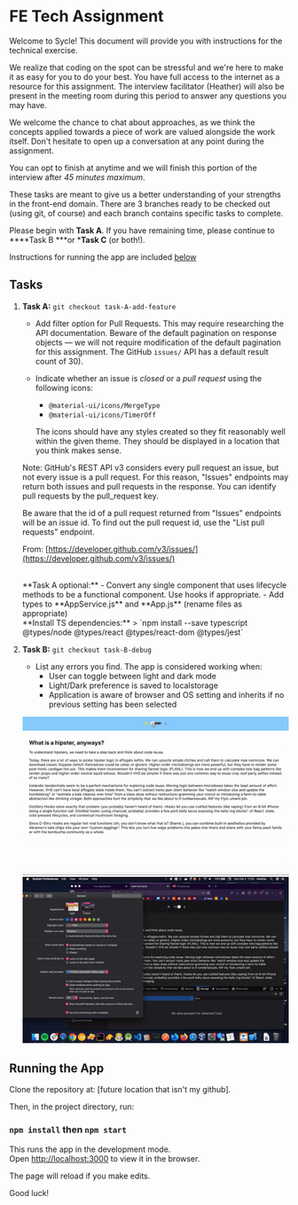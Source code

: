 # FE Tech Assignment

Welcome to Sycle! This document will provide you with instructions for the technical exercise.

We realize that coding on the spot can be stressful and we're here to make it as easy for you to do your best. You have full access to the internet as a resource for this assignment. The interview facilitator (Heather) will also be present in the meeting room during this period to answer any questions you may have.

We welcome the chance to chat about approaches, as we think the concepts applied towards a piece of work are valued alongside the work itself. Don't hesitate to open up a conversation at any point during the assignment.

You can opt to finish at anytime and we will finish this portion of the interview after _45 minutes maximum_.

These tasks are meant to give us a better understanding of your strengths in the front-end domain. There are 3 branches ready to be checked out (using git, of course) and each branch contains specific tasks to complete.

Please begin with **Task A**. If you have remaining time, please continue to ****Task B ***or ***Task C** (or both!).

Instructions for running the app are included [below](#running-the-app)

## Tasks

1. **Task A:** `git checkout task-A-add-feature`
    - Add filter option for Pull Requests. This may require researching the API documentation. Beware of the default pagination on response objects — we will not require modification of the default pagination for this assignment. The GitHub `issues/` API has a default result count of 30).
    - Indicate whether an issue is *closed* or a *pull request* using the following icons:
        - `@material-ui/icons/MergeType`
        - `@material-ui/icons/TimerOff`

        The icons should have any styles created so they fit reasonably well within the given theme. They should be displayed in a location that you think makes sense.

    Note: GitHub's REST API v3 considers every pull request an issue, but not every issue is a pull request. For this reason, "Issues" endpoints may return both issues and pull requests in the response. You can identify pull requests by the pull_request key.

    Be aware that the id of a pull request returned from "Issues" endpoints will be an issue id. To find out the pull request id, use the "List pull requests" endpoint.

    From: [https://developer.github.com/v3/issues/](https://developer.github.com/v3/issues/)

    <br />
    **Task A optional:**
    - Convert any single component that uses lifecycle methods to be a functional component. Use hooks if appropriate.
    - Add types to **AppService.js**  and **App.js** (rename files as appropriate)</br>
        **Install TS dependencies:**
        >  `npm install --save typescript @types/node @types/react @types/react-dom @types/jest`

3. **Task B:** `git checkout task-B-debug`
    - List any errors you find. The app is considered working when:
        * User can toggle between light and dark mode
        * Light/Dark preference is saved to localstorage
        * Application is aware of browser and OS setting and inherits if no previous setting has been selected

    ![working version](./public/task-b-goal.gif)
    ![OS-aware](./public/task-b-inherits-OS-settings.gif)

## Running the App

Clone the repository at: [future location that isn't my github].

Then, in the project directory, run:

### `npm install` then `npm start`

This runs the app in the development mode.<br />
Open [http://localhost:3000](http://localhost:3000) to view it in the browser.

The page will reload if you make edits.<br />

Good luck!